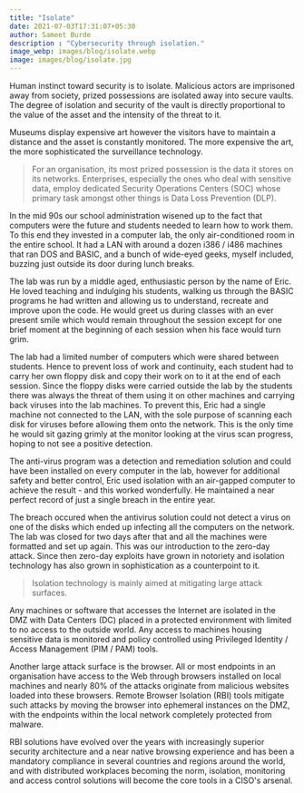 ```yaml
---
title: "Isolate"
date: 2021-07-03T17:31:07+05:30
author: Sameet Burde
description : "Cybersecurity through isolation."
image_webp: images/blog/isolate.webp
image: images/blog/isolate.jpg
---
```


Human instinct toward security is to isolate. Malicious actors are imprisoned away from society, prized possessions are isolated away into secure vaults. The degree of isolation and security of the vault is directly proportional to the value of the asset and the intensity of the threat to it.

Museums display expensive art however the visitors have to maintain a distance and the asset is constantly monitored. The more expensive the art, the more sophisticated the surveillance technology.

> For an organisation, its most prized possession is the data it stores on its networks. Enterprises, especially the ones who deal with sensitive data, employ dedicated Security Operations Centers (SOC) whose primary task amongst other things is Data Loss Prevention (DLP).

In the mid 90s our school administration wisened up to the fact that computers were the future and students needed to learn how to work them. To this end they invested in a computer lab, the only air-conditioned room in the entire school. It had a LAN with around a dozen i386 / i486 machines that ran DOS and BASIC, and a bunch of wide-eyed geeks, myself included, buzzing just outside its door during lunch breaks.

The lab was run by a middle aged, enthusiastic person by the name of Eric. He loved teaching and indulging his students, walking us through the BASIC programs he had written and allowing us to understand, recreate and improve upon the code. He would greet us during classes with an ever present smile which would remain throughout the session except for one brief moment at the beginning of each session when his face would turn grim.

The lab had a limited number of computers which were shared between students. Hence to prevent loss of work and continuity, each student had to carry her own floppy disk and copy their work on to it at the end of each session. Since the floppy disks were carried outside the lab by the students there was always the threat of them using it on other machines and carrying back viruses into the lab machines. To prevent this, Eric had a single machine not connected to the LAN, with the sole purpose of scanning each disk for viruses before allowing them onto the network. This is the only time he would sit gazing grimly at the monitor looking at the virus scan progress, hoping to not see a positive detection.

The anti-virus program was a detection and remediation solution and could have been installed on every computer in the lab, however for additional safety and better control, Eric used isolation with an air-gapped computer to achieve the result - and this worked wonderfully. He maintained a near perfect record of just a single breach in the entire year.

The breach occured when the antivirus solution could not detect a virus on one of the disks which ended up infecting all the computers on the network. The lab was closed for two days after that and all the machines were formatted and set up again. This was our introduction to the zero-day attack. Since then zero-day exploits have grown in notoriety and isolation technology has also grown in sophistication as a counterpoint to it.

> Isolation technology is mainly aimed at mitigating large attack surfaces.

Any machines or software that accesses the Internet are isolated in the DMZ with Data Centers (DC) placed in a protected environment with limited to no access to the outside world. Any access to machines housing sensitive data is monitored and policy controlled using Privileged Identity / Access Management (PIM / PAM) tools.

Another large attack surface is the browser. All or most endpoints in an organisation have access to the Web through browsers installed on local machines and nearly 80% of the attacks originate from malicious websites loaded into these browsers. Remote Browser Isolation (RBI) tools mitigate such attacks by moving the browser into ephemeral instances on the DMZ, with the endpoints within the local network completely protected from malware.

RBI solutions have evolved over the years with increasingly superior security architecture and a near native browsing experience and has been a mandatory compliance in several countries and regions around the world, and with distributed workplaces becoming the norm, isolation, monitoring and access control solutions will become the core tools in a CISO's arsenal.
